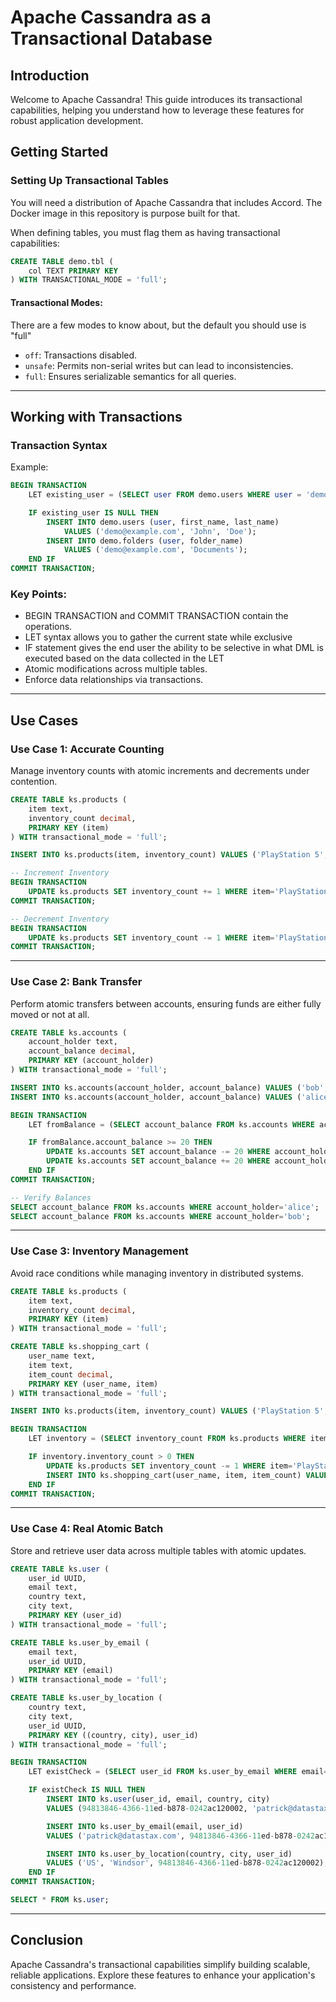 
# Apache Cassandra as a Transactional Database

## Introduction
Welcome to Apache Cassandra! This guide introduces its transactional capabilities, helping you understand how to leverage these features for robust application development.

## Getting Started
### Setting Up Transactional Tables

You will need a distribution of Apache Cassandra that includes Accord. The Docker image in this repository is purpose built for that. 

When defining tables, you must flag them as having transactional capabilities:
```sql
CREATE TABLE demo.tbl (
    col TEXT PRIMARY KEY
) WITH TRANSACTIONAL_MODE = 'full';
```

#### Transactional Modes:
There are a few modes to know about, but the default you should use is "full"

- `off`: Transactions disabled.
- `unsafe`: Permits non-serial writes but can lead to inconsistencies.
- `full`: Ensures serializable semantics for all queries.

---

## Working with Transactions
### Transaction Syntax
Example:
```sql
BEGIN TRANSACTION
    LET existing_user = (SELECT user FROM demo.users WHERE user = 'demo@example.com');

    IF existing_user IS NULL THEN
        INSERT INTO demo.users (user, first_name, last_name)
            VALUES ('demo@example.com', 'John', 'Doe');
        INSERT INTO demo.folders (user, folder_name)
            VALUES ('demo@example.com', 'Documents');
    END IF
COMMIT TRANSACTION;
```

### Key Points:
- BEGIN TRANSACTION and COMMIT TRANSACTION contain the operations.
- LET syntax allows you to gather the current state while exclusive
- IF statement gives the end user the ability to be selective in what DML is executed based on the data collected in the LET
- Atomic modifications across multiple tables.
- Enforce data relationships via transactions.

---

## Use Cases

### Use Case 1: Accurate Counting
Manage inventory counts with atomic increments and decrements under contention.
```sql
CREATE TABLE ks.products (
    item text,
    inventory_count decimal,
    PRIMARY KEY (item)
) WITH transactional_mode = 'full';

INSERT INTO ks.products(item, inventory_count) VALUES ('PlayStation 5', 100);

-- Increment Inventory
BEGIN TRANSACTION
    UPDATE ks.products SET inventory_count += 1 WHERE item='PlayStation 5';
COMMIT TRANSACTION;

-- Decrement Inventory
BEGIN TRANSACTION
    UPDATE ks.products SET inventory_count -= 1 WHERE item='PlayStation 5';
COMMIT TRANSACTION;
```

---

### Use Case 2: Bank Transfer
Perform atomic transfers between accounts, ensuring funds are either fully moved or not at all.
```sql
CREATE TABLE ks.accounts (
    account_holder text,
    account_balance decimal,
    PRIMARY KEY (account_holder)
) WITH transactional_mode = 'full';

INSERT INTO ks.accounts(account_holder, account_balance) VALUES ('bob', 100);
INSERT INTO ks.accounts(account_holder, account_balance) VALUES ('alice', 100);

BEGIN TRANSACTION
    LET fromBalance = (SELECT account_balance FROM ks.accounts WHERE account_holder='alice');

    IF fromBalance.account_balance >= 20 THEN
        UPDATE ks.accounts SET account_balance -= 20 WHERE account_holder='alice';
        UPDATE ks.accounts SET account_balance += 20 WHERE account_holder='bob';
    END IF
COMMIT TRANSACTION;

-- Verify Balances
SELECT account_balance FROM ks.accounts WHERE account_holder='alice';
SELECT account_balance FROM ks.accounts WHERE account_holder='bob';
```

---

### Use Case 3: Inventory Management
Avoid race conditions while managing inventory in distributed systems.
```sql
CREATE TABLE ks.products (
    item text,
    inventory_count decimal,
    PRIMARY KEY (item)
) WITH transactional_mode = 'full';

CREATE TABLE ks.shopping_cart (
    user_name text,
    item text,
    item_count decimal,
    PRIMARY KEY (user_name, item)
) WITH transactional_mode = 'full';

INSERT INTO ks.products(item, inventory_count) VALUES ('PlayStation 5', 100);

BEGIN TRANSACTION
    LET inventory = (SELECT inventory_count FROM ks.products WHERE item='PlayStation 5');

    IF inventory.inventory_count > 0 THEN
        UPDATE ks.products SET inventory_count -= 1 WHERE item='PlayStation 5';
        INSERT INTO ks.shopping_cart(user_name, item, item_count) VALUES ('patrick', 'PlayStation 5', 1);
    END IF
COMMIT TRANSACTION;
```

---

### Use Case 4: Real Atomic Batch
Store and retrieve user data across multiple tables with atomic updates.
```sql
CREATE TABLE ks.user (
    user_id UUID,
    email text,
    country text,
    city text,
    PRIMARY KEY (user_id)
) WITH transactional_mode = 'full';

CREATE TABLE ks.user_by_email (
    email text,
    user_id UUID,
    PRIMARY KEY (email)
) WITH transactional_mode = 'full';

CREATE TABLE ks.user_by_location (
    country text,
    city text,
    user_id UUID,
    PRIMARY KEY ((country, city), user_id)
) WITH transactional_mode = 'full';

BEGIN TRANSACTION
    LET existCheck = (SELECT user_id FROM ks.user_by_email WHERE email='patrick@datastax.com');

    IF existCheck IS NULL THEN
        INSERT INTO ks.user(user_id, email, country, city)
        VALUES (94813846-4366-11ed-b878-0242ac120002, 'patrick@datastax.com', 'US', 'Windsor');

        INSERT INTO ks.user_by_email(email, user_id)
        VALUES ('patrick@datastax.com', 94813846-4366-11ed-b878-0242ac120002);

        INSERT INTO ks.user_by_location(country, city, user_id)
        VALUES ('US', 'Windsor', 94813846-4366-11ed-b878-0242ac120002);
    END IF
COMMIT TRANSACTION;

SELECT * FROM ks.user;
```

---

## Conclusion
Apache Cassandra's transactional capabilities simplify building scalable, reliable applications. Explore these features to enhance your application's consistency and performance.

